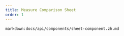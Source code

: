 ```yaml
---
title: Measure Comparison Sheet
order: 1
---
```


`markdown:docs/api/components/sheet-component.zh.md`
